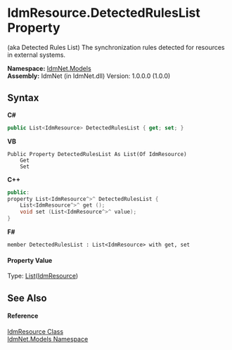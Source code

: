 # IdmResource.DetectedRulesList Property 
 

(aka Detected Rules List) The synchronization rules detected for resources in external systems.

**Namespace:**&nbsp;<a href="N_IdmNet_Models">IdmNet.Models</a><br />**Assembly:**&nbsp;IdmNet (in IdmNet.dll) Version: 1.0.0.0 (1.0.0)

## Syntax

**C#**<br />
``` C#
public List<IdmResource> DetectedRulesList { get; set; }
```

**VB**<br />
``` VB
Public Property DetectedRulesList As List(Of IdmResource)
	Get
	Set
```

**C++**<br />
``` C++
public:
property List<IdmResource^>^ DetectedRulesList {
	List<IdmResource^>^ get ();
	void set (List<IdmResource^>^ value);
}
```

**F#**<br />
``` F#
member DetectedRulesList : List<IdmResource> with get, set

```


#### Property Value
Type: <a href="http://msdn2.microsoft.com/en-us/library/6sh2ey19" target="_blank">List</a>(<a href="T_IdmNet_Models_IdmResource">IdmResource</a>)

## See Also


#### Reference
<a href="T_IdmNet_Models_IdmResource">IdmResource Class</a><br /><a href="N_IdmNet_Models">IdmNet.Models Namespace</a><br />